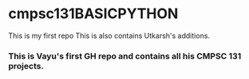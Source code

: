 # cmpsc131BASICPYTHON
This is my first repo
This is also contains Utkarsh's additions.
### This is Vayu's first GH repo and contains all his CMPSC 131 projects.


